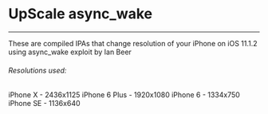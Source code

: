 # UpScale async_wake
---
These are compiled IPAs that change resolution of your iPhone on iOS 11.1.2 using async_wake exploit by Ian Beer

###### Resolutions used:

iPhone X - 2436x1125
iPhone 6 Plus - 1920x1080
iPhone 6 - 1334x750
iPhone SE - 1136x640
